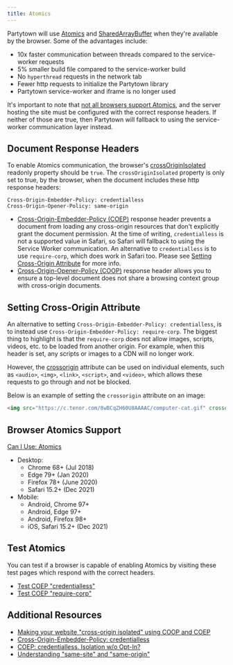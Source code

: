 ```yaml
---
title: Atomics
---
```


Partytown will use [Atomics](https://developer.mozilla.org/en-US/docs/Web/JavaScript/Reference/Global_Objects/Atomics) and [SharedArrayBuffer](https://developer.mozilla.org/en-US/docs/Web/JavaScript/Reference/Global_Objects/SharedArrayBuffer) when they're available by the browser. Some of the advantages include:

- 10x faster communication between threads compared to the service-worker requests
- 5% smaller build file compared to the service-worker build
- No `hyperthread` requests in the network tab
- Fewer http requests to initialize the Partytown library
- Partytown service-worker and iframe is no longer used

It's important to note that [not all browsers support Atomics](#browser-atomics-support), and the server hosting the site must be configured with the correct response headers. If neither of those are true, then Partytown will fallback to using the service-worker communication layer instead.

## Document Response Headers

To enable Atomics communication, the browser's [crossOriginIsolated](https://developer.mozilla.org/en-US/docs/Web/API/crossOriginIsolated) readonly property should be `true`. The `crossOriginIsolated` property is only set to true, by the browser, when the document includes these http response headers:

```
Cross-Origin-Embedder-Policy: credentialless
Cross-Origin-Opener-Policy: same-origin
```

- [Cross-Origin-Embedder-Policy (COEP)](https://developer.mozilla.org/en-US/docs/Web/HTTP/Headers/Cross-Origin-Embedder-Policy) response header prevents a document from loading any cross-origin resources that don't explicitly grant the document permission. At the time of writing, `credentialless` is not a supported value in Safari, so Safari will fallback to using the Service Worker communication. An alternative to `credentialless` is to use `require-corp`, which does work in Safari too. Please see [Setting Cross-Origin Attribute](#setting-cross-origin-attribute) for more info.
- [Cross-Origin-Opener-Policy (COOP)](https://developer.mozilla.org/en-US/docs/Web/HTTP/Headers/Cross-Origin-Opener-Policy) response header allows you to ensure a top-level document does not share a browsing context group with cross-origin documents.

## Setting Cross-Origin Attribute

An alternative to setting `Cross-Origin-Embedder-Policy: credentialless`, is to instead use `Cross-Origin-Embedder-Policy: require-corp`. The biggest thing to highlight is that the `require-corp` does not allow images, scripts, videos, etc. to be loaded from another origin. For example, when this header is set, any scripts or images to a CDN will no longer work.

However, the [crossorigin](https://developer.mozilla.org/en-US/docs/Web/HTML/Attributes/crossorigin) attribute can be used on individual elements, such as `<audio>`, `<img>`, `<link>`, `<script>`, and `<video>`, which allows these requests to go through and not be blocked.

Below is an example of setting the `crossorigin` attribute on an image:

```html
<img src="https://c.tenor.com/8wBCqZH60U8AAAAC/computer-cat.gif" crossorigin />
```

## Browser Atomics Support

[Can I Use: Atomics](https://caniuse.com/mdn-javascript_builtins_atomics)

- Desktop:
  - Chrome 68+ (Jul 2018)
  - Edge 79+ (Jan 2020)
  - Firefox 78+ (June 2020)
  - Safari 15.2+ (Dec 2021)
- Mobile:
  - Android, Chrome 97+
  - Android, Edge 97+
  - Android, Firefox 98+
  - iOS, Safari 15.2+ (Dec 2021)

## Test Atomics

You can test if a browser is capable of enabling Atomics by visiting these test pages which respond with the correct headers.

- [Test COEP "credentialless"](https://partytown.builder.io/tests/atomics/)
- [Test COEP "require-corp"](https://partytown.builder.io/tests/atomics/?coep=require-corp)

## Additional Resources

- [Making your website "cross-origin isolated" using COOP and COEP](https://web.dev/coop-coep/)
- [Cross-Origin-Embedder-Policy: credentialless](https://wicg.github.io/credentiallessness/)
- [COEP: credentialless. Isolation w/o Opt-In?](https://github.com/WICG/credentiallessness)
- [Understanding "same-site" and "same-origin"](https://web.dev/same-site-same-origin/)
